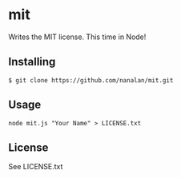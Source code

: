 # mit
Writes the MIT license. This time in Node!

## Installing
```
$ git clone https://github.com/nanalan/mit.git
```

## Usage
`node mit.js "Your Name" > LICENSE.txt`

## License
See LICENSE.txt
